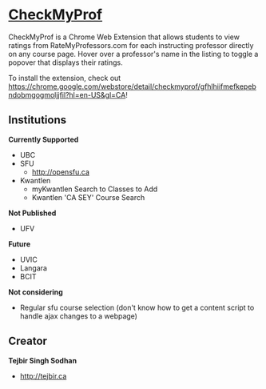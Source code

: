# [CheckMyProf](https://chrome.google.com/webstore/detail/checkmyprof/gfhlhiifmefkepebndobmgogmoljjfil?hl=en-US&gl=CA)

CheckMyProf is a Chrome Web Extension that allows students to view ratings from RateMyProfessors.com for each instructing professor directly on any course page. Hover over a professor's name in the listing to toggle a popover that displays their ratings.

To install the extension, check out <https://chrome.google.com/webstore/detail/checkmyprof/gfhlhiifmefkepebndobmgogmoljjfil?hl=en-US&gl=CA>! 

## Institutions

**Currently Supported**

- UBC
- SFU
  - <http://opensfu.ca>
- Kwantlen
  - myKwantlen Search to Classes to Add
  - Kwantlen 'CA SEY' Course Search

**Not Published**

- UFV

**Future**

- UVIC
- Langara
- BCIT

**Not considering**

- Regular sfu course selection (don't know how to get a content script to handle ajax changes to a webpage)

## Creator

**Tejbir Singh Sodhan**

- <http://tejbir.ca>
